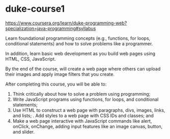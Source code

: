 # duke-course1

https://www.coursera.org/learn/duke-programming-web?specialization=java-programming#syllabus

Learn foundational programming concepts (e.g., functions, for loops, conditional statements) and how to solve problems like a programmer. 

In addition, learn basic web development as you build web pages using HTML, CSS, JavaScript. 

By the end of the course, will create a web page where others can upload their images and apply image filters that you create.  

After completing this course, you will be able to: 
1. Think critically about how to solve a problem using programming; 
2. Write JavaScript programs using functions, for loops, and conditional statements; 
3. Use HTML to construct a web page with paragraphs, divs, images, links, and lists; 
. Add styles to a web page with CSS IDs and classes; and 
5. Make a web page interactive with JavaScript commands like alert, onClick, onChange, adding input features like an image canvas, button, and slider.
